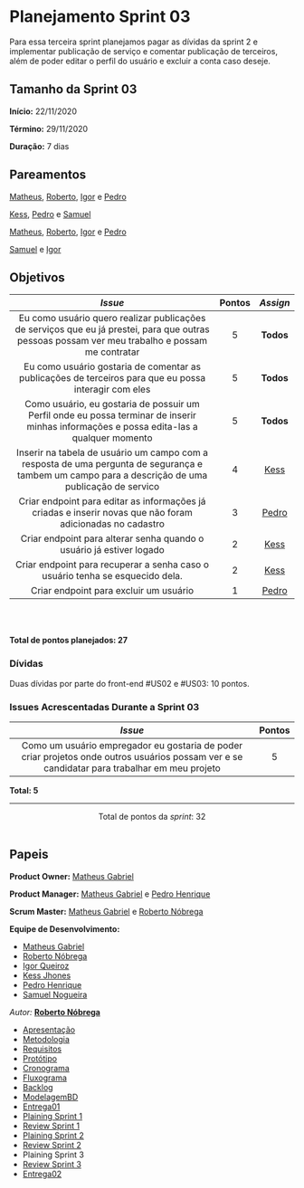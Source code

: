 # Planejamento Sprint 03

<p align="justify">

Para essa terceira sprint planejamos pagar as dívidas da sprint 2 e implementar publicação de serviço e comentar publicação de terceiros, além de poder editar o perfil do usuário e excluir a conta caso deseje.

</p>


## Tamanho da Sprint 03      
**Início:** 22/11/2020
   
**Término:** 29/11/2020  

**Duração:** 7 dias   

## Pareamentos   

[Matheus](https://github.com/Matheus73), [Roberto](https://github.com/Sayuck), [Igor](https://github.com/igorq937) e [Pedro](https://github.com/Pedrok99)

[Kess](https://github.com/kessJhones), [Pedro](https://github.com/Pedrok99) e [Samuel](https://github.com/SamuelNoB) 


[Matheus](https://github.com/Matheus73), [Roberto](https://github.com/Sayuck), [Igor](https://github.com/igorq937) e [Pedro](https://github.com/Pedrok99)

[Samuel](https://github.com/SamuelNoB) e [Igor](https://github.com/igorq937) 



## Objetivos   

|     _Issue_      |    Pontos   |     *Assign*     |
|:----------------:|:-----------:|:----------------:|
|Eu como usuário quero realizar publicações de serviços que eu já prestei, para que outras pessoas possam ver meu trabalho e possam me contratar|5|**Todos**
|Eu como usuário gostaria de comentar as publicações de terceiros para que eu possa interagir com eles|5|**Todos**
|Como usuário, eu gostaria de possuir um Perfil onde eu possa terminar de inserir minhas informações e possa edita-las a qualquer momento|5|**Todos**
|Inserir na tabela de usuário um campo com a resposta de uma pergunta de segurança e tambem um campo para a descrição de uma publicação de servico|4|[Kess](https://github.com/kessJhones)
|Criar endpoint para editar as informações já criadas e inserir novas que não foram adicionadas no cadastro|3|[Pedro](https://github.com/Pedrok99)
|Criar endpoint para alterar senha quando o usuário já estiver logado|2|[Kess](https://github.com/kessJhones)
|Criar endpoint para recuperar a senha caso o usuário tenha se esquecido dela.|2|[Kess](https://github.com/kessJhones)
|Criar endpoint para excluir um usuário|1|[Pedro](https://github.com/Pedrok99)


<br/>
<br/>

<b>Total de pontos planejados: 27</b>  

### Dívidas    

Duas dívidas por parte do front-end #US02 e #US03: 10 pontos.

### Issues Acrescentadas Durante a Sprint 03

|     _Issue_      |    Pontos   |
|:----------------:|:-----------:|
|Como um usuário empregador eu gostaria de poder criar projetos onde outros usuários possam ver e se candidatar para trabalhar em meu projeto|5|


<b>Total: 5</b> 

***


<div style="text-align: center"> Total de pontos da <i>sprint</i>: 32 </div> <br>


## Papeis


**Product Owner:** [Matheus Gabriel](https://github.com/Matheus73)

**Product Manager:** [Matheus Gabriel](https://github.com/Matheus73) e [Pedro Henrique](https://github.com/Pedrok99)

**Scrum Master:** [Matheus Gabriel](https://github.com/Matheus73) e [Roberto Nóbrega](https://github.com/Sayuck)

**Equipe de Desenvolvimento:** 
- [Matheus Gabriel](https://github.com/Matheus73)
- [Roberto Nóbrega](https://github.com/Sayuck) 
- [Igor Queiroz](https://github.com/igorq937) 
- [Kess Jhones](https://github.com/kessJhones)
- [Pedro Henrique](https://github.com/Pedrok99)
- [Samuel Nogueira](https://github.com/SamuelNoB) 

*Autor:* **[Roberto Nóbrega](https://github.com/Sayuck)**

- [Apresentação](/Apresentacao.MD)
- [Metodologia](/Metodologia.MD)
- [Requisitos](/Requisitos.MD)
- [Protótipo](/Prototipo.MD)
- [Cronograma](/Cronograma.MD)
- [Fluxograma](/Fluxograma.MD)
- [Backlog](/Backlog.MD)
- [ModelagemBD](/DER-DLD.MD)
- [Entrega01](/Entrega01.MD)
- [Plaining Sprint 1](/Plaining_Sprint1.MD)
- [Review Sprint 1](/Review01.MD)
- [Plaining Sprint 2](/Plaining_Sprint2.MD)
- [Review Sprint 2](/Review02.MD)
- Plaining Sprint 3
- [Review Sprint 3](/Review03.MD)
- [Entrega02](/Entrega02.MD)
